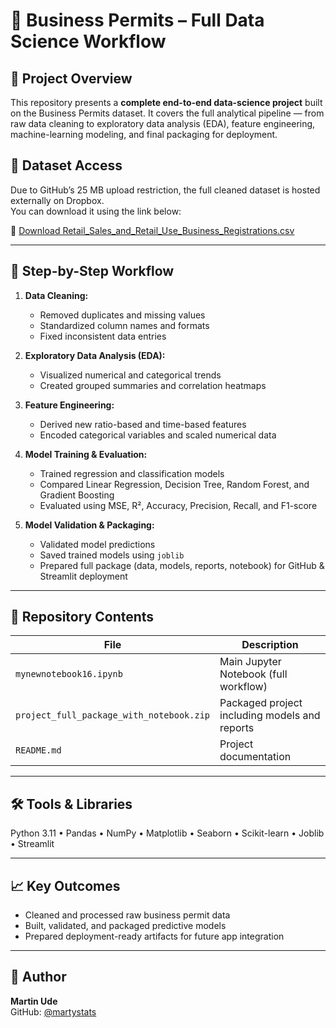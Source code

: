 # 🧾 Business Permits – Full Data Science Workflow  

## 📘 Project Overview  
This repository presents a **complete end-to-end data-science project** built on the Business Permits dataset. It covers the full analytical pipeline — from raw data cleaning to exploratory data analysis (EDA), feature engineering, machine-learning modeling, and final packaging for deployment.
## 📂 Dataset Access
Due to GitHub’s 25 MB upload restriction, the full cleaned dataset is hosted externally on Dropbox.  
You can download it using the link below:  

🔗 [Download Retail_Sales_and_Retail_Use_Business_Registrations.csv](https://www.dropbox.com/scl/fi/445i27ran7oy2vre127n3/Retail_Sales_and_Retail_Use_Business_Registrations.csv?rlkey=n9lcf85u0huj9ja0qn49iay40&dl=1)

---

## 🧹 Step-by-Step Workflow  
1. **Data Cleaning:**  
   - Removed duplicates and missing values  
   - Standardized column names and formats  
   - Fixed inconsistent data entries  

2. **Exploratory Data Analysis (EDA):**  
   - Visualized numerical and categorical trends  
   - Created grouped summaries and correlation heatmaps  

3. **Feature Engineering:**  
   - Derived new ratio-based and time-based features  
   - Encoded categorical variables and scaled numerical data  

4. **Model Training & Evaluation:**  
   - Trained regression and classification models  
   - Compared Linear Regression, Decision Tree, Random Forest, and Gradient Boosting  
   - Evaluated using MSE, R², Accuracy, Precision, Recall, and F1-score  

5. **Model Validation & Packaging:**  
   - Validated model predictions  
   - Saved trained models using `joblib`  
   - Prepared full package (data, models, reports, notebook) for GitHub & Streamlit deployment  

---

## 📂 Repository Contents  
| File | Description |
|------|--------------|
| `mynewnotebook16.ipynb` | Main Jupyter Notebook (full workflow) |
| `project_full_package_with_notebook.zip` | Packaged project including models and reports |
| `README.md` | Project documentation |

---

## 🛠️ Tools & Libraries  
Python 3.11 • Pandas • NumPy • Matplotlib • Seaborn • Scikit-learn • Joblib • Streamlit  

---

## 📈 Key Outcomes  
- Cleaned and processed raw business permit data  
- Built, validated, and packaged predictive models  
- Prepared deployment-ready artifacts for future app integration  

---

## 👤 Author  
**Martin Ude**  
GitHub: [@martystats](https://github.com/martystats)  

